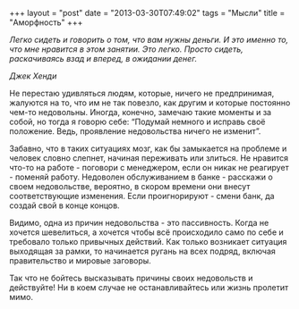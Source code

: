 +++
layout = "post"
date = "2013-03-30T07:49:02"
tags = "Мысли"
title = "Аморфность"
+++

*Легко сидеть и говорить о том, что вам нужны деньги. И это именно то, что мне нравится в этом занятии. Это легко. Просто сидеть, раскачиваясь взад и вперед, в ожидании денег.*

*Джек Хенди*

Не перестаю удивляться людям, которые, ничего не предпринимая, жалуются на то, что им не так повезло, как другим и которые постоянно чем-то недовольны. Иногда, конечно, замечаю такие моменты и за собой, но тогда я говорю себе: “Подумай немного и исправь своё положение. Ведь, проявление недовольства ничего не изменит”.

Забавно, что в таких ситуациях мозг, как бы замыкается на проблеме и человек словно слепнет, начиная переживать или злиться. Не нравится что-то на работе - поговори с менеджером, если он никак не реагирует - поменяй работу. Недоволен обслуживанием в банке - расскажи о своем недовольстве, вероятно, в скором времени они внесут соответствующие изменения. Если проигнорируют - смени банк, да создай свой в конце концов.

Видимо, одна из причин недовольства - это пассивность. Когда не хочется шевелиться, а хочется чтобы всё происходило само по себе и требовало только привычных действий. Как только возникает ситуация выходящая за рамки, то начинается ругань на всех подряд, включая правительство и мировые заговоры.

Так что не бойтесь высказывать причины своих недовольств и действуйте! Ни в коем случае не останавливайтесь или жизнь пролетит мимо.